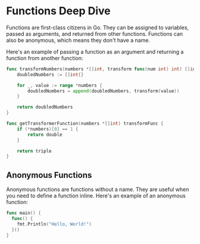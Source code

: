# Functions Deep Dive

Functions are first-class citizens in Go. They can be assigned to variables, passed as arguments, and returned from other functions. Functions can also be anonymous, which means they don't have a name.

Here's an example of passing a function as an argument and returning a function from another function:

```go
func transformNumbers(numbers *[]int, transform func(num int) int) []int {
	doubledNumbers := []int{}

	for _, value := range *numbers {
		doubledNumbers = append(doubledNumbers, transform(value))
	}

	return doubledNumbers
}

func getTransformerFunction(numbers *[]int) transformFunc {
	if (*numbers)[0] == 1 {
		return double
	}

	return triple
}
```

## Anonymous Functions

Anonymous functions are functions without a name. They are useful when you need to define a function inline. Here's an example of an anonymous function:

```go
func main() {
  func() {
    fmt.Println("Hello, World!")
  }()
}
```
